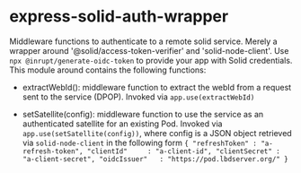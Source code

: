 ﻿# express-solid-auth-wrapper
Middleware functions to authenticate to a remote solid service. Merely a wrapper around '@solid/access-token-verifier' and 'solid-node-client'. Use `npx @inrupt/generate-oidc-token` to provide your app with Solid credentials. This module around contains the following functions:

- extractWebId():
middleware function to extract the webId from a request sent to the service (DPOP). Invoked via `app.use(extractWebId)`

- setSatellite(config):
middleware function to use the service as an authenticated satellite for an existing Pod. Invoked via `app.use(setSatellite(config))`, where config is a JSON object retrieved via `solid-node-client` in the following form ```{
    "refreshToken" : "a-refresh-token",
    "clientId"     : "a-client-id",
    "clientSecret" : "a-client-secret",
    "oidcIssuer"   : "https://pod.lbdserver.org/"
  }```
